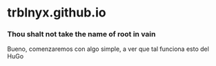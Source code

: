 # trblnyx.github.io
### Thou shalt not take the name of root in vain

Bueno, comenzaremos con algo simple, a ver que tal funciona esto del HuGo 
